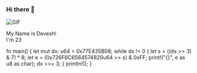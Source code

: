 ### Hi there 👋

![GIF](https://media.giphy.com/media/gvfpZrR54qd56/giphy.gif)


My Name is Devesh!   
I'm 23  

fn main() 
{
  let mut dx: u64 = 0x77E435B08;
  while dx != 0 {
    let s = ((dx >> 3) & 7) * 8;
    let e = (0x726F6C6564574820u64 >> s) & 0xFF;
    print!("{}", e as u8 as char); 
    dx >>= 3;
    }
  println!();
}
